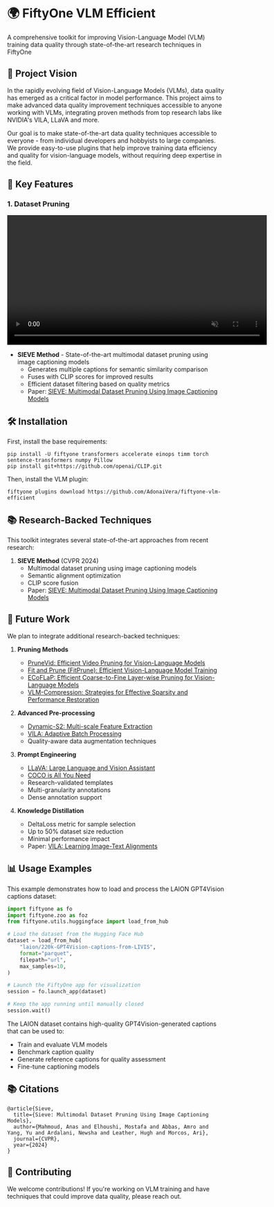 # 🌍 FiftyOne VLM Efficient
A comprehensive toolkit for improving Vision-Language Model (VLM) training data quality through state-of-the-art research techniques in FiftyOne

## 🎯 Project Vision

In the rapidly evolving field of Vision-Language Models (VLMs), data quality has emerged as a critical factor in model performance. This project aims to make advanced data quality improvement techniques accessible to anyone working with VLMs, integrating proven methods from top research labs like NVIDIA's VILA, LLaVA and more.

Our goal is to make state-of-the-art data quality techniques accessible to everyone - from individual developers and hobbyists to large companies. We provide easy-to-use plugins that help improve training data efficiency and quality for vision-language models, without requiring deep expertise in the field.

## 🚀 Key Features

### 1. Dataset Pruning

<video src="https://storage.googleapis.com/tecla/sieve.mp4" autoplay loop muted playsinline width="600"></video>


- **SIEVE Method** - State-of-the-art multimodal dataset pruning using image captioning models
  - Generates multiple captions for semantic similarity comparison
  - Fuses with CLIP scores for improved results
  - Efficient dataset filtering based on quality metrics
  - Paper: [SIEVE: Multimodal Dataset Pruning Using Image Captioning Models](https://openaccess.thecvf.com/content/CVPR2024/papers/Mahmoud_Sieve_Multimodal_Dataset_Pruning_using_Image_Captioning_Models_CVPR_2024_paper.pdf)

## 🛠️ Installation

First, install the base requirements:

```shell
pip install -U fiftyone transformers accelerate einops timm torch sentence-transformers numpy Pillow
pip install git+https://github.com/openai/CLIP.git
```

Then, install the VLM plugin:

```shell
fiftyone plugins download https://github.com/AdonaiVera/fiftyone-vlm-efficient
```

## 📚 Research-Backed Techniques

This toolkit integrates several state-of-the-art approaches from recent research:

1. **SIEVE Method** (CVPR 2024)
   - Multimodal dataset pruning using image captioning models
   - Semantic alignment optimization
   - CLIP score fusion
   - Paper: [SIEVE: Multimodal Dataset Pruning Using Image Captioning Models](https://openaccess.thecvf.com/content/CVPR2024/papers/Mahmoud_Sieve_Multimodal_Dataset_Pruning_using_Image_Captioning_Models_CVPR_2024_paper.pdf)

## 🔮 Future Work

We plan to integrate additional research-backed techniques:

1. **Pruning Methods**
   - [PruneVid: Efficient Video Pruning for Vision-Language Models](https://arxiv.org/abs/2412.16117)
   - [Fit and Prune (FitPrune): Efficient Vision-Language Model Training](https://arxiv.org/abs/2409.10197)
   - [ECoFLaP: Efficient Coarse-to-Fine Layer-wise Pruning for Vision-Language Models](https://github.com/ylsung/ECoFLaP)
   - [VLM-Compression: Strategies for Effective Sparsity and Performance Restoration](https://github.com/Shwai-He/VLM-Compression)

2. **Advanced Pre-processing**
   - [Dynamic-S2: Multi-scale Feature Extraction](https://arxiv.org/abs/2412.04468)
   - [VILA: Adaptive Batch Processing](https://github.com/NVlabs/VILA)
   - Quality-aware data augmentation techniques

3. **Prompt Engineering**
   - [LLaVA: Large Language and Vision Assistant](https://arxiv.org/abs/2304.08485)
   - [COCO is All You Need](https://arxiv.org/abs/2401.08968)
   - Research-validated templates
   - Multi-granularity annotations
   - Dense annotation support

4. **Knowledge Distillation**
   - DeltaLoss metric for sample selection
   - Up to 50% dataset size reduction
   - Minimal performance impact
   - Paper: [VILA: Learning Image-Text Alignments](https://arxiv.org/abs/2412.04468)


## 📊 Usage Examples
This example demonstrates how to load and process the LAION GPT4Vision captions dataset:

```python
import fiftyone as fo
import fiftyone.zoo as foz
from fiftyone.utils.huggingface import load_from_hub

# Load the dataset from the Hugging Face Hub
dataset = load_from_hub(
    "laion/220k-GPT4Vision-captions-from-LIVIS",
    format="parquet",
    filepath="url",
    max_samples=10, 
)

# Launch the FiftyOne app for visualization
session = fo.launch_app(dataset)

# Keep the app running until manually closed
session.wait()
```

The LAION dataset contains high-quality GPT4Vision-generated captions that can be used to:
- Train and evaluate VLM models
- Benchmark caption quality
- Generate reference captions for quality assessment
- Fine-tune captioning models

## 📚 Citations

```bibtext
@article{Sieve,
  title={Sieve: Multimodal Dataset Pruning Using Image Captioning Models},
  author={Mahmoud, Anas and Elhoushi, Mostafa and Abbas, Amro and Yang, Yu and Ardalani, Newsha and Leather, Hugh and Morcos, Ari},
  journal={CVPR},
  year={2024}
}
```

## 🤝 Contributing

We welcome contributions! If you're working on VLM training and have techniques that could improve data quality, please reach out. 